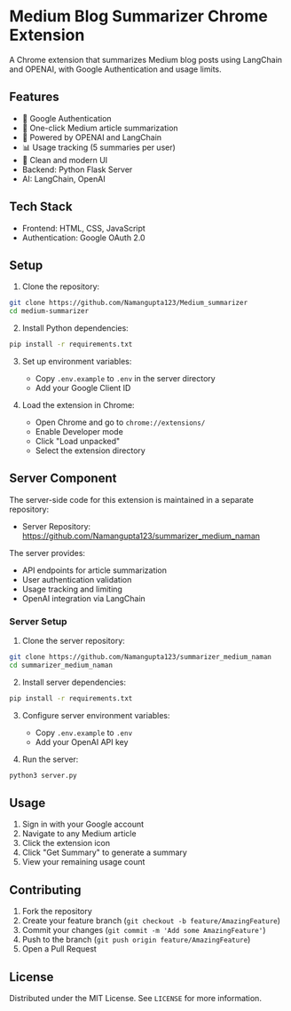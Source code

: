# Medium Blog Summarizer Chrome Extension

A Chrome extension that summarizes Medium blog posts using LangChain and OPENAI, with Google Authentication and usage limits.

## Features

- 🔐 Google Authentication
- 📝 One-click Medium article summarization
- 🤖 Powered by OPENAI and LangChain
- 📊 Usage tracking (5 summaries per user)
- 🎨 Clean and modern UI
- Backend: Python Flask Server
- AI: LangChain, OpenAI

## Tech Stack

- Frontend: HTML, CSS, JavaScript
- Authentication: Google OAuth 2.0

## Setup

1. Clone the repository:
```bash
git clone https://github.com/Namangupta123/Medium_summarizer
cd medium-summarizer
```

2. Install Python dependencies:
```bash
pip install -r requirements.txt
```

3. Set up environment variables:
   - Copy `.env.example` to `.env` in the server directory
   - Add your Google Client ID

4. Load the extension in Chrome:
   - Open Chrome and go to `chrome://extensions/`
   - Enable Developer mode
   - Click "Load unpacked"
   - Select the extension directory

## Server Component

The server-side code for this extension is maintained in a separate repository:
- Server Repository: https://github.com/Namangupta123/summarizer_medium_naman

The server provides:
- API endpoints for article summarization
- User authentication validation
- Usage tracking and limiting
- OpenAI integration via LangChain

### Server Setup

1. Clone the server repository:
```bash
git clone https://github.com/Namangupta123/summarizer_medium_naman
cd summarizer_medium_naman
```

2. Install server dependencies:
```bash
pip install -r requirements.txt
```

3. Configure server environment variables:
   - Copy `.env.example` to `.env`
   - Add your OpenAI API key

4. Run the server:
```bash
python3 server.py
```

## Usage

1. Sign in with your Google account
2. Navigate to any Medium article
3. Click the extension icon
4. Click "Get Summary" to generate a summary
5. View your remaining usage count

## Contributing

1. Fork the repository
2. Create your feature branch (`git checkout -b feature/AmazingFeature`)
3. Commit your changes (`git commit -m 'Add some AmazingFeature'`)
4. Push to the branch (`git push origin feature/AmazingFeature`)
5. Open a Pull Request

## License

Distributed under the MIT License. See `LICENSE` for more information.